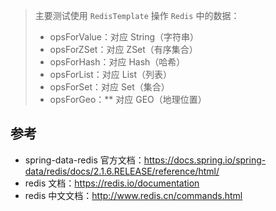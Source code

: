 > 主要测试使用 `RedisTemplate` 操作 `Redis` 中的数据：
>
> - opsForValue：对应 String（字符串）
> - opsForZSet：对应 ZSet（有序集合）
> - opsForHash：对应 Hash（哈希）
> - opsForList：对应 List（列表）
> - opsForSet：对应 Set（集合）
> - opsForGeo：** 对应 GEO（地理位置）

## 参考

- spring-data-redis 官方文档：https://docs.spring.io/spring-data/redis/docs/2.1.6.RELEASE/reference/html/
- redis 文档：https://redis.io/documentation
- redis 中文文档：http://www.redis.cn/commands.html